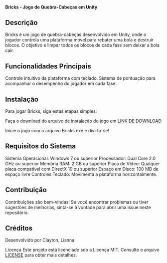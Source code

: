 #### Bricks - Jogo de Quebra-Cabeças em Unity
## Descrição
Bricks é um jogo de quebra-cabeças desenvolvido em Unity, onde o jogador controla uma plataforma móvel para rebater uma bola e destruir blocos. O objetivo é limpar todos os blocos de cada fase sem deixar a bola cair.

## Funcionalidades Principais
Controle intuitivo da plataforma com teclado.
Sistema de pontuação para acompanhar o desempenho do jogador em cada fase.

## Instalação
Para jogar Bricks, siga estas etapas simples:

Faça o download do arquivo de instalação do jogo em [LINK DE DOWNLOAD](https://github.com/claytonmi/Bricks/raw/main/dist/BrinksGame.rar)

Inicie o jogo com o arquivo Bricks.exe e divirta-se!

## Requisitos do Sistema
Sistema Operacional: Windows 7 ou superior
Processador: Dual Core 2.0 GHz ou superior
Memória RAM: 2 GB ou superior
Placa de Vídeo: Qualquer placa compatível com DirectX 10 ou superior
Espaço em Disco: 100 MB de espaço livre
Controles
Teclado: Movimenta a plataforma horizontalmente.

## Contribuição
Contribuições são bem-vindas! Se você encontrar problemas ou tiver sugestões de melhorias, sinta-se à vontade para abrir uma issue neste repositório.

## Créditos
Desenvolvido por Clayton, Lianna

Licença
Este projeto está licenciado sob a Licença MIT. Consulte o arquivo [LICENSE](https://github.com/claytonmi/Bricks/blob/main/LICENSE.txt) para obter mais detalhes.
